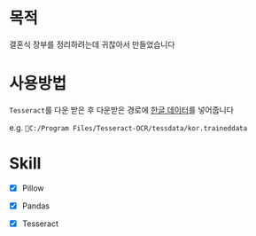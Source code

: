 # 목적

결혼식 장부를 정리하려는데 귀찮아서 만들었습니다

# 사용방법

`Tesseract`를 다운 받은 후 다운받은 경로에 [한글 데이터](https://github.com/tesseract-ocr/tessdata/blob/main/kor.traineddata)를 넣어줍니다

e.g. `📁C:/Program Files/Tesseract-OCR/tessdata/kor.traineddata`

# Skill

- [x] Pillow

- [x] Pandas

- [x] Tesseract